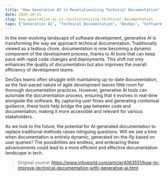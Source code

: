 ```yaml
---
title: "How Generative AI is Revolutionizing Technical Documentation"
date: 2025-10-21
slug: how-generative-ai-is-revolutionizing-technical-documentation
tags: ["Generative AI", "Technical Documentation", "DevOps", "Software Development"]
---
```


In the ever-evolving landscape of software development, generative AI is transforming the way we approach technical documentation. Traditionally viewed as a tedious chore, documentation is now becoming a dynamic component of the development process, thanks to AI tools that can keep pace with rapid code changes and deployments. This shift not only enhances the quality of documentation but also improves the overall efficiency of development teams.

DevOps teams often struggle with maintaining up-to-date documentation, as the fast-paced nature of agile development leaves little room for thorough documentation practices. However, generative AI tools can automate the documentation process, ensuring that it evolves in real-time alongside the software. By capturing user flows and generating contextual guidance, these tools help bridge the gap between code and documentation, making it more accessible and relevant for various stakeholders.

As we look to the future, the potential for AI-generated documentation to replace traditional methods raises intriguing questions. Will we see a time when documentation is entirely dynamic, generated on-the-fly based on user queries? The possibilities are endless, and embracing these advancements could lead to a more efficient and effective documentation landscape in tech.

> Original source: https://www.infoworld.com/article/4063551/how-to-improve-technical-documentation-with-generative-ai.html